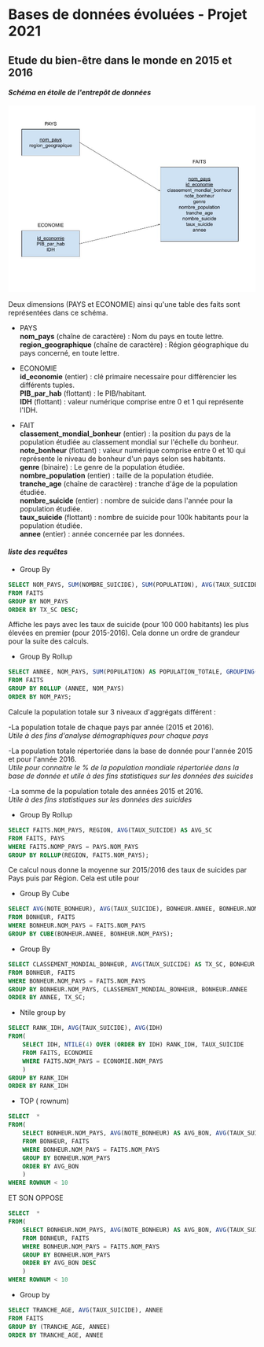 # **Bases de données évoluées - Projet 2021** #
## Etude du bien-être dans le monde en 2015 et 2016 ##

#### *Schéma en étoile de l'entrepôt de données* ####

![Schéma en flocon](flocon.jpg)

Deux dimensions (PAYS et ECONOMIE) ainsi qu'une table des faits sont représentées dans ce schéma.  

- PAYS  
**nom_pays** (chaîne de caractère) : Nom du pays en toute lettre.  
**region_geographique** (chaîne de caractère) : Région géographique du pays concerné, en toute lettre.

- ECONOMIE  
**id_economie** (entier) : clé primaire necessaire pour différencier les différents tuples.  
**PIB_par_hab** (flottant) : le PIB/habitant.  
**IDH** (flottant) : valeur numérique comprise entre 0 et 1 qui représente l'IDH.  

- FAIT  
**classement_mondial_bonheur** (entier) : la position du pays de la population étudiée au classement mondial sur l'échelle du bonheur.  
**note_bonheur** (flottant) : valeur numérique comprise entre 0 et 10 qui représente le niveau de bonheur d'un pays selon ses habitants.  
**genre** (binaire) : Le genre de la population étudiée.    
**nombre_population** (entier) : taille de la population étudiée.  
**tranche_age** (chaîne de caractère) : tranche d'âge de la population étudiée.  
**nombre_suicide** (entier) : nombre de suicide dans l'année pour la population étudiée.  
**taux_suicide** (flottant) : nombre de suicide pour 100k habitants pour la population étudiée.  
**annee** (entier) : année concernée par les données.

#### *liste des requêtes* ####
- Group By
```sql
SELECT NOM_PAYS, SUM(NOMBRE_SUICIDE), SUM(POPULATION), AVG(TAUX_SUICIDE) as TX_SC 
FROM FAITS
GROUP BY NOM_PAYS
ORDER BY TX_SC DESC;
```
Affiche les pays avec les taux de suicide (pour 100 000 habitants) les plus élevées en premier (pour 2015-2016).
Cela donne un ordre de grandeur pour la suite des calculs.


- Group By Rollup 
```sql
SELECT ANNEE, NOM_PAYS, SUM(POPULATION) AS POPULATION_TOTALE, GROUPING(ANNEE) AS GRP
FROM FAITS
GROUP BY ROLLUP (ANNEE, NOM_PAYS)
ORDER BY NOM_PAYS;
```  
Calcule la population totale sur 3 niveaux d'aggrégats différent : 
  
-La population totale de chaque pays par année (2015 et 2016).  
*Utile à des fins d'analyse démographiques pour chaque pays*  
  
-La population totale répertoriée dans la base de donnée pour l'année 2015 et pour l'année 2016.  
*Utile pour connaitre le % de la population mondiale répertoriée dans la base de donnée et utile à des fins statistiques sur les données des suicides* 
  
-La somme de la population totale des années 2015 et 2016.  
*Utile à des fins statistiques sur les données des suicides*  


- Group By Rollup
```sql
SELECT FAITS.NOM_PAYS, REGION, AVG(TAUX_SUICIDE) AS AVG_SC
FROM FAITS, PAYS
WHERE FAITS.NOMP_PAYS = PAYS.NOM_PAYS
GROUP BY ROLLUP(REGION, FAITS.NOM_PAYS);
```
Ce calcul nous donne la moyenne sur 2015/2016 des taux de suicides par Pays puis par Région.
Cela est utile pour 

- Group By Cube
```sql
SELECT AVG(NOTE_BONHEUR), AVG(TAUX_SUICIDE), BONHEUR.ANNEE, BONHEUR.NOM_PAYS
FROM BONHEUR, FAITS
WHERE BONHEUR.NOM_PAYS = FAITS.NOM_PAYS
GROUP BY CUBE(BONHEUR.ANNEE, BONHEUR.NOM_PAYS);
```


- Group By 
```sql
SELECT CLASSEMENT_MONDIAL_BONHEUR, AVG(TAUX_SUICIDE) AS TX_SC, BONHEUR.NOM_PAYS, BONHEUR.ANNEE
FROM BONHEUR, FAITS
WHERE BONHEUR.NOM_PAYS = FAITS.NOM_PAYS
GROUP BY BONHEUR.NOM_PAYS, CLASSEMENT_MONDIAL_BONHEUR, BONHEUR.ANNEE
ORDER BY ANNEE, TX_SC;
```

- Ntile group by
```sql
SELECT RANK_IDH, AVG(TAUX_SUICIDE), AVG(IDH)
FROM(
    SELECT IDH, NTILE(4) OVER (ORDER BY IDH) RANK_IDH, TAUX_SUICIDE
    FROM FAITS, ECONOMIE
    WHERE FAITS.NOM_PAYS = ECONOMIE.NOM_PAYS
    )
GROUP BY RANK_IDH
ORDER BY RANK_IDH
```

- TOP ( rownum)
```sql
SELECT  * 
FROM(
    SELECT BONHEUR.NOM_PAYS, AVG(NOTE_BONHEUR) AS AVG_BON, AVG(TAUX_SUICIDE)
    FROM BONHEUR, FAITS
    WHERE BONHEUR.NOM_PAYS = FAITS.NOM_PAYS
    GROUP BY BONHEUR.NOM_PAYS
    ORDER BY AVG_BON
    )
WHERE ROWNUM < 10
```
ET SON OPPOSE 
```sql
SELECT  * 
FROM(
    SELECT BONHEUR.NOM_PAYS, AVG(NOTE_BONHEUR) AS AVG_BON, AVG(TAUX_SUICIDE)
    FROM BONHEUR, FAITS
    WHERE BONHEUR.NOM_PAYS = FAITS.NOM_PAYS
    GROUP BY BONHEUR.NOM_PAYS
    ORDER BY AVG_BON DESC
    )
WHERE ROWNUM < 10
```
- Group by

```sql
SELECT TRANCHE_AGE, AVG(TAUX_SUICIDE), ANNEE
FROM FAITS
GROUP BY (TRANCHE_AGE, ANNEE)
ORDER BY TRANCHE_AGE, ANNEE
```
